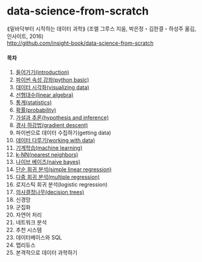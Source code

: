 # data-science-from-scratch
⟪밑바닥부터 시작하는 데이터 과학⟫ (조엘 그루스 지음, 박은정・김한결・하성주 옮김, 인사이트, 2016)  
http://github.com/insight-book/data-science-from-scratch



#### 목차
01. [들어가기(introduction)](ch01_introduction.ipynb)
02. [파이썬 속성 강좌(python basic)](ch02_python_basic.ipynb)
03. [데이터 시각화(visualizing data)](ch03_visualizing_data.ipynb)
04. [선형대수(linear algebra)](ch04_linear_algebra.ipynb)
05. [통계(statistics)](ch05_statistics.ipynb)
06. [확률(probability)](ch06_probability.ipynb)
07. [가설과 추론(hypothesis and inference)](ch07_hypothesis_and_inference.ipynb) 
08. [경사 하강법(gradient descent)](ch08_gradient_descent.ipynb)
09. 파이썬으로 데이터 수집하기(getting data)
10. [데이터 다루기(working with data)](ch10_working_with_data.ipynb)
11. [기계학습(machine learning)](ch11_machine_learning.ipynb)
12. [k-NN(nearest neighbors)](ch12_nearest_neighbors.ipynb)
13. [나이브 베이즈(naive bayes)](ch13_naive_bayes.ipynb)
14. [단순 회귀 분석(simple linear regression)](ch14_simple_linear_regression.ipynb)
15. [다중 회귀 분석(multiple regression)](ch15_multiple_regression.ipynb)
16. 로지스틱 회귀 분석(logistic regression)
17. [의사결정나무(decision trees)](ch17_decision_trees.ipynb)
18. 신경망
19. 군집화
20. 자연어 처리
21. 네트워크 분석
22. 추천 시스템
23. 데이터베이스와 SQL
24. 맵리듀스
25. 본격적으로 데이터 과학하기

